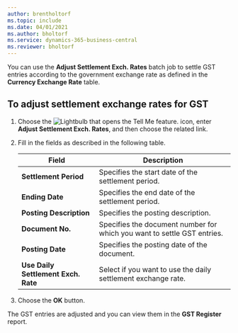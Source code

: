 ```yaml
---
author: brentholtorf
ms.topic: include
ms.date: 04/01/2021
ms.author: bholtorf
ms.service: dynamics-365-business-central
ms.reviewer: bholtorf
---
```

You can use the **Adjust Settlement Exch. Rates** batch job to settle GST entries according to the government exchange rate as defined in the **Currency Exchange Rate** table.  

## <a name="to-adjust-settlement-exchange-rates-for-vat"></a>To adjust settlement exchange rates for GST

1. Choose the ![Lightbulb that opens the Tell Me feature.](../../../media/ui-search/search_small.png "Tell me what you want to do") icon, enter **Adjust Settlement Exch. Rates**, and then choose the related link.  
2. Fill in the fields as described in the following table.  

    |Field|Description|  
    |---------------------------------|---------------------------------------|  
    |**Settlement Period**|Specifies the start date of the settlement period.|  
    |**Ending Date**|Specifies the end date of the settlement period.|  
    |**Posting Description**|Specifies the posting description.|  
    |**Document No.**|Specifies the document number for which you want to settle GST entries.|  
    |**Posting Date**|Specifies the posting date of the document.|  
    |**Use Daily Settlement Exch. Rate**|Select if you want to use the daily settlement exchange rate.|  

3. Choose the **OK** button.  

The GST entries are adjusted and you can view them in the **GST Register** report.

